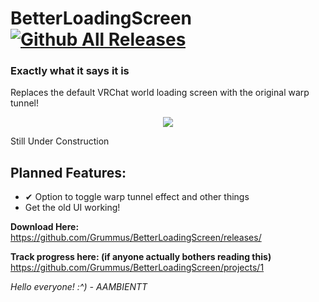 # BetterLoadingScreen [![Github All Releases](https://img.shields.io/github/downloads/Grummus/BetterLoadingScreen/total.svg)]()
### Exactly what it says it is

Replaces the default VRChat world loading screen with the original warp tunnel!

<p align="center">
  <img width="" height="" src="https://github.com/Grummus/BetterLoadingScreen/blob/master/preview.gif">
</p>

Still Under Construction

## Planned Features:
 - ✔ Option to toggle warp tunnel effect and other things
 - Get the old UI working!

**Download Here:**  
https://github.com/Grummus/BetterLoadingScreen/releases/

**Track progress here: (if anyone actually bothers reading this)**
https://github.com/Grummus/BetterLoadingScreen/projects/1


*Hello everyone! :^) - AAMBIENTT*
